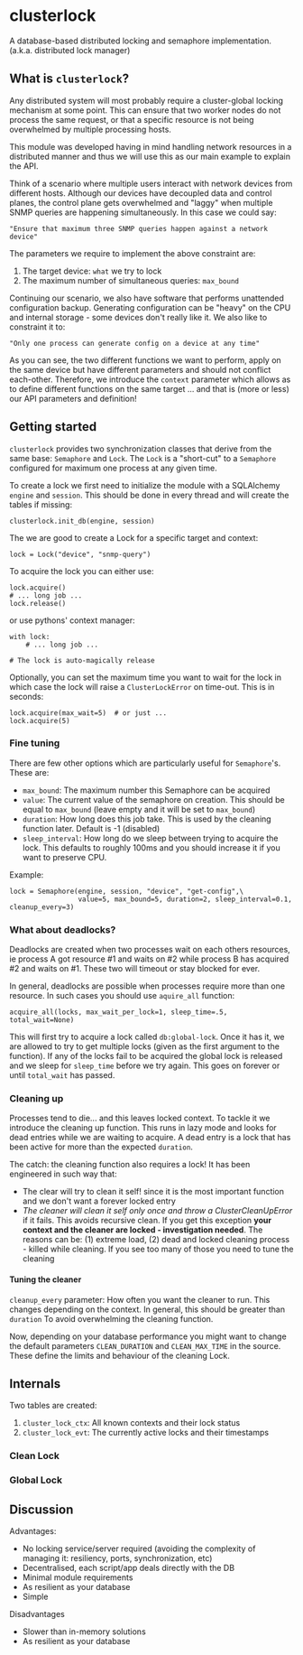 # clusterlock

A database-based distributed locking and semaphore implementation. (a.k.a. distributed lock manager)

## What is `clusterlock`?

Any distributed system will most probably require a cluster-global locking 
mechanism at some point. This can ensure that two worker nodes do not process the
same request, or that a specific resource is not being overwhelmed by multiple
processing hosts.

This module was developed having in mind handling network resources in a distributed
manner and thus we will use this as our main example to explain the API.

Think of a scenario where multiple users interact with network devices from 
different hosts. Although our devices have decoupled data and control planes,
the control plane gets overwhelmed and "laggy" when multiple SNMP queries are
happening simultaneously. In this case we could say:

    "Ensure that maximum three SNMP queries happen against a network device"
    
The parameters we require to implement the above constraint are:

1.  The target device: `what` we try to lock
1.  The maximum number of simultaneous queries: `max_bound`

Continuing our scenario, we also have software that performs unattended
configuration backup. Generating configuration can be "heavy" on the CPU and
internal storage - some devices don't really like it. We also like to constraint
it to:

    "Only one process can generate config on a device at any time"
    
As you can see, the two different functions we want to perform, apply on the same
device but have different parameters and should not conflict each-other.
Therefore, we introduce the `context` parameter which allows as to define
different functions on the same target ... and that is (more or less) our
API parameters and definition! 

## Getting started

`clusterlock` provides two synchronization classes that derive from the same base: 
`Semaphore` and `Lock`. The `Lock` is a "short-cut" to a `Semaphore` configured for
maximum one process at any given time.

To create a lock we first need to initialize the module with a SQLAlchemy 
`engine` and `session`. This should be done in every thread and will create
the tables if missing:

    clusterlock.init_db(engine, session)

The we are good to create a Lock for a specific target and context:

    lock = Lock("device", "snmp-query")
    
To acquire the lock you can either use:

    lock.acquire()
    # ... long job ...
    lock.release()
    
or use pythons' context manager:

    with lock:
        # ... long job ...
        
    # The lock is auto-magically release
    
    
Optionally, you can set the maximum time you want to wait for the lock in which 
case the lock will raise a `ClusterLockError` on time-out. This is in seconds:

    lock.acquire(max_wait=5)  # or just ...
    lock.acquire(5)

    
### Fine tuning

There are few other options which are particularly useful for `Semaphore`'s. 
These are:
                     
-  `max_bound`: The maximum number this Semaphore can be acquired
-  `value`: The current value of the semaphore on creation. This should be
    equal to `max_bound` (leave empty and it will be set to `max_bound`)
-   `duration`: How long does this job take. This is used by the cleaning 
    function later. Default is -1 (disabled)
-   `sleep_interval`: How long do we sleep between trying to acquire the lock.
    This defaults to roughly 100ms and you should increase it if you want to 
    preserve CPU.

Example:

    lock = Semaphore(engine, session, "device", "get-config",\
                     value=5, max_bound=5, duration=2, sleep_interval=0.1, cleanup_every=3)


### What about deadlocks?

Deadlocks are created when two processes wait on each others resources, ie process 
A got resource #1 and waits on #2 while process B has acquired #2 and waits on #1.
These two will timeout or stay blocked for ever.

In general, deadlocks are possible when processes require more than one resource.
In such cases you should use `aquire_all` function:

    acquire_all(locks, max_wait_per_lock=1, sleep_time=.5, total_wait=None)
    
This will first try to acquire a lock called `db:global-lock`. Once it has it, 
we are allowed to try to get multiple locks (given as the first argument
to the function). If any of the locks fail to be acquired the global lock is 
released and we sleep for `sleep_time` before we try again. This goes on
forever or until `total_wait` has passed.

### Cleaning up

Processes tend to die... and this leaves locked context. To tackle it we 
introduce the cleaning up function. This runs in lazy mode and looks for dead 
entries while we are waiting to acquire. A dead entry is a lock that
has been active for more than the expected `duration`.

The catch: the cleaning function also requires a lock! It has been engineered 
in such way that:

-   The clear will try to clean it self! since it is the most important function
    and we don't want a forever locked entry
-   *The cleaner will clean it self only once and throw a ClusterCleanUpError*
    if it fails. This avoids recursive clean. If you get this exception **your
    context and the cleaner are locked - investigation needed**. The reasons 
    can be: (1) extreme load, (2) dead and locked cleaning process - killed while
    cleaning. If you see too many of those you need to tune the cleaning
    
#### Tuning the cleaner

`cleanup_every` parameter: How often you want the cleaner to run. This changes depending
on the context. In general, this should be greater than `duration` To avoid 
overwhelming the cleaning function.

Now, depending on your database performance you might want to change the 
default parameters `CLEAN_DURATION` and `CLEAN_MAX_TIME` in the source. These
define the limits and behaviour of the cleaning Lock.


    

## Internals

Two tables are created:

1.  `cluster_lock_ctx`: All known contexts and their lock status
1.  `cluster_lock_evt`: The currently active locks and their timestamps

### Clean Lock


### Global Lock


## Discussion

Advantages:

- No locking service/server required (avoiding the complexity of managing it: resiliency, ports, synchronization, etc)
- Decentralised, each script/app deals directly with the DB
- Minimal module requirements
- As resilient as your database
- Simple

Disadvantages

- Slower than in-memory solutions
- As resilient as your database

    



    
    
